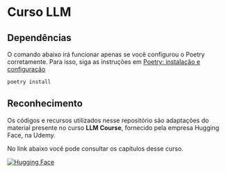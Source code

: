 # Curso LLM

## Dependências

O comando abaixo irá funcionar apenas se você configurou o Poetry corretamente. Para isso, siga as instruções em [Poetry: instalação e configuração](./docs/poetry/)

```bash
poetry install
```

## Reconhecimento

Os códigos e recursos utilizados nesse repositório são adaptações do material presente no curso **LLM Course**, fornecido pela empresa Hugging Face, na Udemy.

No link abaixo você pode consultar os capítulos desse curso.

[![Hugging Face](https://img.shields.io/badge/Hugging%20Face-FFD21E.svg?style=for-the-badge&logo=Hugging-Face&logoColor=black)](https://huggingface.co/learn/llm-course)